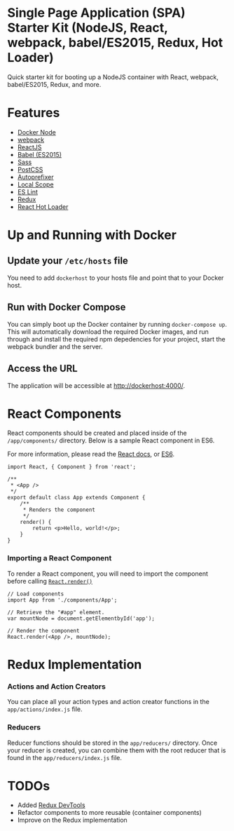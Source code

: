 Single Page Application (SPA) Starter Kit (NodeJS, React, webpack, babel/ES2015, Redux, Hot Loader)
=====

Quick starter kit for booting up a NodeJS container with React, webpack, babel/ES2015, Redux, and more.

# Features

- [Docker Node](https://hub.docker.com/_/node/)
- [webpack](webpack.github.io)
- [ReactJS](http://facebook.github.io/react/)
- [Babel (ES2015)](https://babeljs.io/)
- [Sass](http://sass-lang.com/)
- [PostCSS](https://github.com/postcss/postcss)
 - [Autoprefixer](https://github.com/postcss/autoprefixer)
 - [Local Scope](https://github.com/css-modules/postcss-modules-local-by-default)
- [ES Lint](http://eslint.org/)
- [Redux](http://rackt.github.io/redux/)
- [React Hot Loader](http://gaearon.github.io/react-hot-loader/)

# Up and Running with Docker

## Update your `/etc/hosts` file

You need to add `dockerhost` to your hosts file and point that to your Docker host.

## Run with Docker Compose

You can simply boot up the Docker container by running `docker-compose up`. This will automatically download the required Docker images, and run through and install the required npm depedencies for your project, start the webpack bundler and the server.

## Access the URL

The application will be accessible at [http://dockerhost:4000/](http://dockerhost:4000/).

# React Components

React components should be created and placed inside of the `/app/components/` directory. Below is a sample React component in ES6.

For more information, please read the [React docs](http://facebook.github.io/react/docs/), or [ES6](https://babeljs.io/docs/learn-es2015/).

````
import React, { Component } from 'react';

/**
 * <App />
 */
export default class App extends Component {
    /**
     * Renders the component
     */
    render() {
        return <p>Hello, world!</p>;
    }
}
````

### Importing a React Component

To render a React component, you will need to import the component before calling [`React.render()`](http://facebook.github.io/react/docs/top-level-api.html#react.render)

````
// Load components
import App from './components/App';

// Retrieve the "#app" element.
var mountNode = document.getElementbyId('app');

// Render the component
React.render(<App />, mountNode);
````

# Redux Implementation

### Actions and Action Creators

You can place all your action types and action creator functions in the `app/actions/index.js` file.

### Reducers

Reducer functions should be stored in the `app/reducers/` directory. Once your reducer is created, you can combine them with the root reducer that is found in the `app/reducers/index.js` file.

# TODOs

- Added [Redux DevTools](https://github.com/gaearon/redux-devtools)
- Refactor components to more reusable (container components)
- Improve on the Redux implementation
